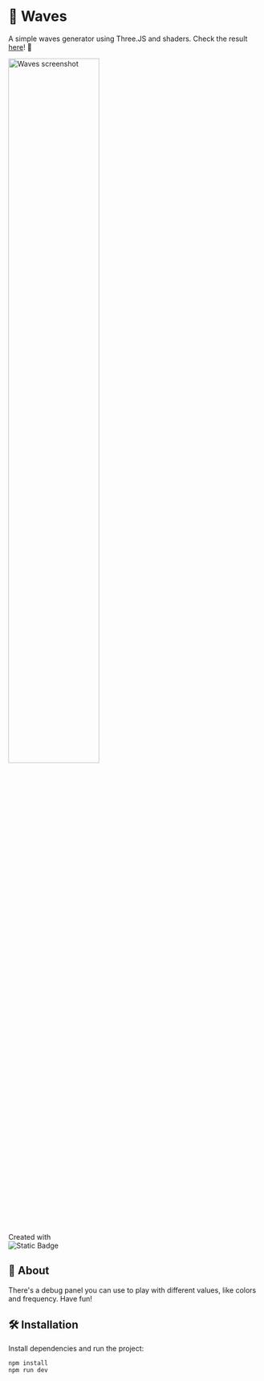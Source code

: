 # 🌊 Waves

A simple waves generator using Three.JS and shaders. Check the result [here](https://dcostilla-waves.vercel.app/)! 🚀

<p align='left' space>
<img alt="Waves screenshot"  width="60%" height="60%" src="https://github.com/costilladante/Waves/assets/31970491/887a1f45-b0c6-4f29-98bc-61a64c0b4695">
<br>
Created with
<br>
<img alt="Static Badge" src="https://img.shields.io/badge/Three.JS-DDD?style=for-the-badge&logo=three.js&labelColor=333">
</p>

## 📖 About

There's a debug panel you can use to play with different values, like colors and frequency. Have fun!

## 🛠️ Installation

Install dependencies and run the project:

```console
npm install
npm run dev
```

